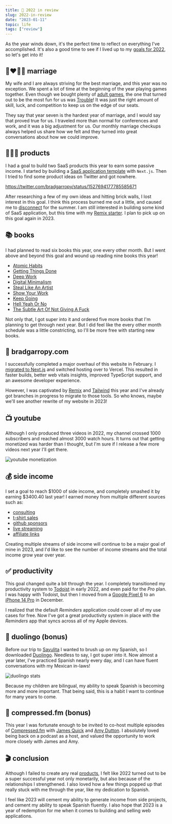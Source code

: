 ```yaml
---
title: 📅 2022 in review
slug: 2022-in-review
date: "2023-01-11"
topic: life
tags: ["review"]
---
```


As the year winds down, it's the perfect time to reflect on everything I've accomplished. It's also a good time to see if I lived up to my [goals for 2022][2022], so let's get into it!

## 👩‍❤️‍💋‍👨 marriage

My wife and I are always striving for the best marriage, and this year was no exception. We spent a lot of time at the beginning of the year playing games together. Even though we bought plenty of [adult games][exploding-kittens], the one that turned out to be the most fun for us was [Trouble][trouble]! It was just the right amount of skill, luck, and competition to keep us on the edge of our seats.

They say that year seven is the hardest year of marriage, and I would say that proved true for us. I traveled more than normal for conferences and work, and it was a big adjustment for us. Our monthly marriage checkups always helped us share how we felt and they turned into great conversations about how we could improve.

## 👨🏼‍💻 products

I had a goal to build two SaaS products this year to earn some passive income. I started by building a [SaaS application template][next-saas] with `Next.js`. Then I tried to find some product ideas on Twitter and got nowhere.

https://twitter.com/bradgarropy/status/1527694177785585671

After researching a few of my own ideas and hitting brick walls, I lost interest in this goal. I think this process burned me out a little, and caused me to [disconnect][disconnecting] for the summer. I am still interested in building some kind of SaaS application, but this time with my [Remix starter][remix-app]. I plan to pick up on this goal again in 2023.

## 📚 books

I had planned to read six books this year, one every other month. But I went above and beyond this goal and wound up reading nine books this year!

-   [Atomic Habits][atomic-habits]
-   [Getting Things Done][getting-things-done]
-   [Deep Work][deep-work]
-   [Digital Minimalism][digital-minimalism]
-   [Steal Like An Artist][steal-like-an-artist]
-   [Show Your Work][show-your-work]
-   [Keep Going][keep-going]
-   [Hell Yeah Or No][hell-yeah-or-no]
-   [The Subtle Art Of Not Giving A Fuck][not-giving-a-fuck]

Not only that, I got super into it and ordered five more books that I'm planning to get through next year. But I did feel like the every other month schedule was a little constricting, so I'll be more free with starting new books.

## 🏡 bradgarropy.com

I successfully completed a major overhaul of this website in February. I [migrated to Next.js][migrating-to-nextjs] and switched hosting over to Vercel. This resulted in faster builds, better web vitals insights, improved TypeScript support, and an awesome developer experience.

However, I was captivated by [Remix][remix] and [Tailwind][tailwind] this year and I've already got branches in progress to migrate to those tools. So who knows, maybe we'll see another rewrite of my website in 2023!

## 📺 youtube

Although I only produced three videos in 2022, my channel crossed 1000 subscribers and reached almost 3000 watch hours. It turns out that getting monetized was harder than I thought, but I'm sure if I release a few more videos next year I'll get there.

![youtube monetization][youtube-monetization]

## 💰 side income

I set a goal to reach $1000 of side income, and completely smashed it by earning $3400.40 last year! I earned money from multiple different sources such as:

-   [consulting][hire-me]
-   [t-shirt sales][cotton-bureau]
-   [github sponsors][github-sponsors]
-   [live streaming][twitch]
-   [affiliate links][level-up-tutorials]

Creating multiple streams of side income will continue to be a major goal of mine in 2023, and I'd like to see the number of income streams and the total income grow year over year.

## ✅ productivity

This goal changed quite a bit through the year. I completely transitioned my productivity system to [Todoist][todoist] in early 2022, and even paid for the _Pro_ plan. I was happy with Todoist, but then I moved from a [Google Pixel 6][pixel] to an [iPhone 14 Pro][iphone] in December.

I realized that the default _Reminders_ application could cover all of my use cases for free. Now I've got a great productivity system in place with the _Reminders_ app that syncs across all of my Apple devices.

## 🦉 duolingo (bonus)

Before our trip to [Sayulita][sayulita] I wanted to brush up on my Spanish, so I downloaded [Duolingo][duolingo]. Needless to say, I got super into it. Now almost a year later, I've practiced Spanish nearly every day, and I can have fluent conversations with my Mexican in-laws!

![duolingo stats][duolingo-stats]

Because my children are bilingual, my ability to speak Spanish is becoming more and more important. That being said, this is a habit I want to continue for many years to come.

## 🎤 compressed.fm (bonus)

This year I was fortunate enough to be invited to co-host multiple episodes of [Compressed.fm][compressedfm] with [James Quick][james-quick] and [Amy Dutton][amy-dutton]. I absolutely loved being back on a podcast as a host, and valued the opportunity to work more closely with James and Amy.

## 🎬 conclusion

Although I failed to create any real [products][products], I felt like 2022 turned out to be a super successful year not only monetarily, but also because of the relationships I strengthened. I also loved how a few things popped up that really stuck with me through the year, like my dedication to Spanish.

I feel like 2023 will cement my ability to generate income from side projects, and cement my ability to speak Spanish fluently. I also hope that 2023 is a year of redemption for me when it comes to building and selling web applications.

[2022]: https://bradgarropy.com/blog/goals-for-2022
[exploding-kittens]: https://www.amazon.com/Exploding-Kittens-LLC-EKG-ORG1-1-Card/dp/B010TQY7A8?tag=bradgarropy00-20
[trouble]: https://www.amazon.com/Trouble-Shield-Players-Amazon-Exclusive/dp/B08CZXWKPX?tag=bradgarropy00-20
[next-saas]: https://github.com/bradgarropy/next-saas
[disconnecting]: https://bradgarropy.com/blog/disconnecting
[remix-app]: https://github.com/bradgarropy/remix-app
[atomic-habits]: https://www.amazon.com/Atomic-Habits-Proven-Build-Break/dp/0735211299?tag=bradgarropy00-20
[getting-things-done]: https://www.amazon.com/Getting-Things-Done-Stress-free-Productivity/dp/0349408947?tag=bradgarropy00-20
[deep-work]: https://www.amazon.com/Deep-Work-Focused-Success-Distracted/dp/1455586692?tag=bradgarropy00-20
[digital-minimalism]: https://www.amazon.com/Digital-Minimalism-Choosing-Focused-Noisy/dp/0525536515?tag=bradgarropy00-20
[steal-like-an-artist]: https://www.amazon.com/Steal-Like-Artist-Things-Creative/dp/0761169253?tag=bradgarropy00-20
[show-your-work]: https://www.amazon.com/Show-Your-Work-Austin-Kleon/dp/076117897X?tag=bradgarropy00-20
[keep-going]: https://www.amazon.com/Keep-Going-Ways-Creative-Times/dp/1523506644?tag=bradgarropy00-20
[hell-yeah-or-no]: https://sive.rs/n
[not-giving-a-fuck]: https://www.amazon.com/Subtle-Art-Not-Giving-Counterintuitive/dp/0062457713?tag=bradgarropy00-20
[migrating-to-nextjs]: https://bradgarropy.com/blog/migrating-to-nextjs
[remix]: https://remix.run
[tailwind]: https://tailwindcss.com
[youtube-monetization]: https://res.cloudinary.com/bradgarropy/image/upload/f_auto,q_auto/bradgarropy.com/posts/youtube-monetization.png
[hire-me]: https://bradgarropy.com/hire-me
[cotton-bureau]: https://cottonbureau.com/people/brad-garropy
[github-sponsors]: https://github.com/sponsors/bradgarropy
[twitch]: https://www.twitch.tv/bradgarropy
[level-up-tutorials]: https://www.leveluptutorials.com/?ref=bradgarropy
[todoist]: https://todoist.com
[pixel]: https://store.google.com/product/pixel_6a
[iphone]: https://www.apple.com/iphone-14-pro
[duolingo-stats]: https://res.cloudinary.com/bradgarropy/image/upload/f_auto,q_auto/bradgarropy.com/posts/duolingo-stats.png
[james-quick]: https://twitter.com/jamesqquick
[amy-dutton]: https://twitter.com/selfteachme
[compressedfm]: https://www.compressed.fm
[sayulita]: https://bradgarropy.com/blog/disconnecting#trips
[duolingo]: https://www.duolingo.com
[products]: #products
